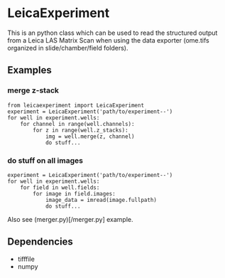 # LeicaExperiment #
This is an python class which can be used to read the structured output from a Leica LAS Matrix Scan when using the data exporter (ome.tifs organized in slide/chamber/field folders).


## Examples ##
### merge z-stack ###
```
from leicaexperiment import LeicaExperiment
experiment = LeicaExperiment('path/to/experiment--')
for well in experiment.wells:
    for channel in range(well.channels):
        for z in range(well.z_stacks):
            img = well.merge(z, channel)
            do stuff...
```

### do stuff on all images ###
```
experiment = LeicaExperiment('path/to/experiment--')
for well in experiment.wells:
    for field in well.fields:
        for image in field.images:
            image_data = imread(image.fullpath)
            do stuff...
```
Also see (merger.py)[/merger.py] example.


## Dependencies ##
- tifffile
- numpy
